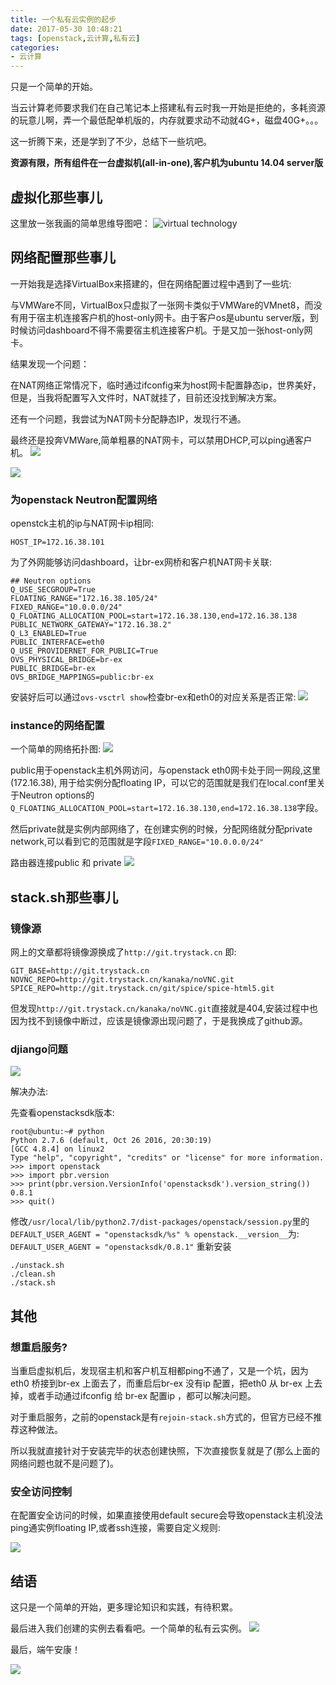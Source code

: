 ```yaml
---
title: 一个私有云实例的起步
date: 2017-05-30 10:48:21
tags: [openstack,云计算,私有云]
categories: 
- 云计算
---
```

只是一个简单的开始。
<!--more-->

当云计算老师要求我们在自己笔记本上搭建私有云时我一开始是拒绝的，多耗资源的玩意儿啊，弄一个最低配单机版的，内存就要求动不动就4G+，磁盘40G+。。。

这一折腾下来，还是学到了不少，总结下一些坑吧。

**资源有限，所有组件在一台虚拟机(all-in-one),客户机为ubuntu 14.04 server版**

## 虚拟化那些事儿

这里放一张我画的简单思维导图吧：
![virtual technology](http://7xsi10.com1.z0.glb.clouddn.com/%E8%99%9A%E6%8B%9F%E5%8C%96%E6%8A%80%E6%9C%AF%20.png)

## 网络配置那些事儿

一开始我是选择VirtualBox来搭建的，但在网络配置过程中遇到了一些坑:

与VMWare不同，VirtualBox只虚拟了一张网卡类似于VMWare的VMnet8，而没有用于宿主机连接客户机的host-only网卡。由于客户os是ubuntu server版，到时候访问dashboard不得不需要宿主机连接客户机。于是又加一张host-only网卡。

结果发现一个问题：

在NAT网络正常情况下，临时通过ifconfig来为host网卡配置静态ip，世界美好，但是，当我将配置写入文件时，NAT就挂了，目前还没找到解决方案。

还有一个问题，我尝试为NAT网卡分配静态IP，发现行不通。

最终还是投奔VMWare,简单粗暴的NAT网卡，可以禁用DHCP,可以ping通客户机。
![](http://7xsi10.com1.z0.glb.clouddn.com/2017-05-30%2014-06-07%E5%B1%8F%E5%B9%95%E6%88%AA%E5%9B%BE.png)

![](http://7xsi10.com1.z0.glb.clouddn.com/2017-05-29%2014-04-19%E5%B1%8F%E5%B9%95%E6%88%AA%E5%9B%BE.png)
### 为openstack Neutron配置网络
openstck主机的ip与NAT网卡ip相同:
```
HOST_IP=172.16.38.101
```
为了外网能够访问dashboard，让br-ex网桥和客户机NAT网卡关联:

```
## Neutron options
Q_USE_SECGROUP=True
FLOATING_RANGE="172.16.38.105/24"
FIXED_RANGE="10.0.0.0/24"
Q_FLOATING_ALLOCATION_POOL=start=172.16.38.130,end=172.16.38.138
PUBLIC_NETWORK_GATEWAY="172.16.38.2"
Q_L3_ENABLED=True
PUBLIC_INTERFACE=eth0
Q_USE_PROVIDERNET_FOR_PUBLIC=True
OVS_PHYSICAL_BRIDGE=br-ex
PUBLIC_BRIDGE=br-ex
OVS_BRIDGE_MAPPINGS=public:br-ex
```

安装好后可以通过`ovs-vsctrl show`检查br-ex和eth0的对应关系是否正常:
![](http://7xsi10.com1.z0.glb.clouddn.com/2017-05-29%2023-39-59%E5%B1%8F%E5%B9%95%E6%88%AA%E5%9B%BE.png)

### instance的网络配置

一个简单的网络拓扑图:
![](http://7xsi10.com1.z0.glb.clouddn.com/2017-05-30%2009-46-59%E5%B1%8F%E5%B9%95%E6%88%AA%E5%9B%BE.png)

public用于openstack主机外网访问，与openstack eth0网卡处于同一网段,这里(172.16.38),
用于给实例分配floating IP，可以它的范围就是我们在local.conf里关于Neutron options的
`Q_FLOATING_ALLOCATION_POOL=start=172.16.38.130,end=172.16.38.138`字段。

然后private就是实例内部网络了，在创建实例的时候，分配网络就分配private network,可以看到它的范围就是字段`FIXED_RANGE="10.0.0.0/24"`

路由器连接public 和 private
![](http://7xsi10.com1.z0.glb.clouddn.com/2017-05-30%2009-48-40%E5%B1%8F%E5%B9%95%E6%88%AA%E5%9B%BE.png)

## stack.sh那些事儿

### 镜像源

网上的文章都将镜像源换成了`http://git.trystack.cn`
即:
```
GIT_BASE=http://git.trystack.cn
NOVNC_REPO=http://git.trystack.cn/kanaka/noVNC.git
SPICE_REPO=http://git.trystack.cn/git/spice/spice-html5.git
```
但发现`http://git.trystack.cn/kanaka/noVNC.git`直接就是404,安装过程中也因为找不到镜像中断过，应该是镜像源出现问题了，于是我换成了github源。

### djiango问题

![](http://7xsi10.com1.z0.glb.clouddn.com/2017-05-29%2019-16-18%E5%B1%8F%E5%B9%95%E6%88%AA%E5%9B%BE.png)

解决办法:

先查看openstacksdk版本:
```
root@ubuntu:~# python
Python 2.7.6 (default, Oct 26 2016, 20:30:19) 
[GCC 4.8.4] on linux2
Type "help", "copyright", "credits" or "license" for more information.
>>> import openstack
>>> import pbr.version
>>> print(pbr.version.VersionInfo('openstacksdk').version_string())
0.8.1
>>> quit()
```

修改`/usr/local/lib/python2.7/dist-packages/openstack/session.py`里的` DEFAULT_USER_AGENT = "openstacksdk/%s" % openstack.__version__`为:
` DEFAULT_USER_AGENT = "openstacksdk/0.8.1"`
重新安装
```
./unstack.sh
./clean.sh
./stack.sh
```

## 其他

### 想重启服务?

当重启虚拟机后，发现宿主机和客户机互相都ping不通了，又是一个坑，因为eth0 桥接到br-ex 上面去了，而重启后br-ex 没有ip 配置，把eth0 从 br-ex 上去掉，或者手动通过ifconfig 给 br-ex 配置ip ，都可以解决问题。

对于重启服务，之前的openstack是有`rejoin-stack.sh`方式的，但官方已经不推荐这种做法。

所以我就直接针对于安装完毕的状态创建快照，下次直接恢复就是了(那么上面的网络问题也就不是问题了)。

### 安全访问控制

在配置安全访问的时候，如果直接使用default secure会导致openstack主机没法ping通实例floating IP,或者ssh连接，需要自定义规则:

![](http://7xsi10.com1.z0.glb.clouddn.com/2017-05-30%2009-47-36%E5%B1%8F%E5%B9%95%E6%88%AA%E5%9B%BE.png)

## 结语

这只是一个简单的开始，更多理论知识和实践，有待积累。

最后进入我们创建的实例去看看吧。一个简单的私有云实例。
![](http://7xsi10.com1.z0.glb.clouddn.com/2017-05-30%2009-49-18%E5%B1%8F%E5%B9%95%E6%88%AA%E5%9B%BE.png)

最后，端午安康！

![](https://timgsa.baidu.com/timg?image&quality=80&size=b9999_10000&sec=1496141480309&di=bca5c982a951ff8a9fcf90b90ba30fe5&imgtype=0&src=http%3A%2F%2Fppt.downhot.com%2Fd%2Ffile%2Fp%2F2014%2F06%2F24%2F768749e5278c9f0cb2aabc3728f0e75a.jpg)












